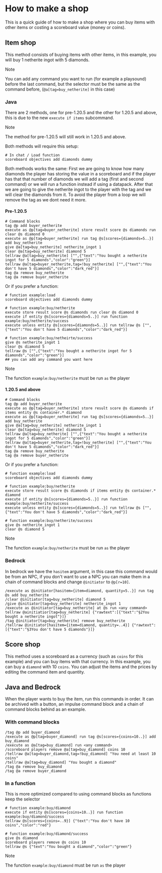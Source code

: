# How to make a shop
This is a quick guide of how to make a shop where you can buy items with other items or costing a scoreboard value (money or coins).

## Item shop
This method consists of buying items with other items, in this example, you will buy 1 netherite ingot with 5 diamonds.

> [!NOTE]
> You can add any command you want to run (for example a playsound) before the last command, but the selector must be the same as the command before, (`@a[tag=buy_netherite]` in this case)

### Java
There are 2 methods, one for pre-1.20.5 and the other for 1.20.5 and above, this is due to the new `execute if items` subcommand.
> [!NOTE]
> The method for pre-1.20.5 will still work in 1.20.5 and above.

Both methods will require this setup:

    # In chat / Load function
    scoreboard objectives add diamonds dummy

Both methods works the same:
First we are going to know how many diamonds the player has storing the value in a scoreboard and if the player has that that number of diamonds we will add a tag (first and second command) or we will run a function instead if using a datapack.
After that we are going to give the netherite ingot to the player with the tag and we will clear the diamonds from it.
To avoid the player from a loop we will remove the tag as we dont need it more.

#### Pre-1.20.5

    # Command blocks
    tag @p add buyer_netherite
    execute as @p[tag=buyer_netherite] store result score @s diamonds run clear @s diamond 0
    execute as @p[tag=buyer_netherite] run tag @s[scores={diamonds=5..}] add buy_netherite
    give @a[tag=buy_netherite] netherite_ingot 1
    clear @a[tag=buy_netherite] diamond 5
    tellraw @a[tag=buy_netherite] ["",{"text":"You bought a netherite ingot for 5 diamonds","color":"green"}]
    tellraw @a[tag=buyer_netherite,tag=!buy_netherite] ["",{"text":"You don't have 5 diamonds","color":"dark_red"}]
    tag @a remove buy_netherite
    tag @a remove buyer_netherite

Or if you prefer a function:

    # function example:load
    scoreboard objectives add diamonds dummy
    
    # function example:buy/netherite
    execute store result score @s diamonds run clear @s diamond 0
    execute if entity @s[scores={diamonds=5..}] run function example:buy/netherite/success
    execute unless entity @s[scores={diamonds=5..}] run tellraw @s ["",{"text":"You don't have 5 diamonds","color":"dark_red"}]

    # function example:buy/netheirte/success
    give @s netherite_ingot 1
    clear @s diamond 5
    tellraw @s ["",{"text":"You bought a netherite ingot for 5 diamonds","color":"green"}]
    ## you can add any command you want here

> [!NOTE]
> The function `example:buy/netherite` must be run `as` the player

#### 1.20.5 and above

    # Command blocks
    tag @p add buyer_netherite
    execute as @p[tag=buyer_netherite] store result score @s diamonds if items entity @s container.* diamond
    execute as @p[tag=buyer_netherite] run tag @s[scores={diamonds=5..}] add buy_netherite
    give @a[tag=buy_netherite] netherite_ingot 1
    clear @a[tag=buy_netherite] diamond 5
    tellraw @a[tag=buy_netherite] ["",{"text":"You bought a netherite ingot for 5 diamonds","color":"green"}]
    tellraw @a[tag=buyer_netherite,tag=!buy_netherite] ["",{"text":"You don't have 5 diamonds","color":"dark_red"}]
    tag @a remove buy_netherite
    tag @a remove buyer_netherite
    
Or if you prefer a function:

    # function example:load
    scoreboard objectives add diamonds dummy
    
    # function example:buy/netherite
    execute store result score @s diamonds if items entity @s container.* diamond
    execute if entity @s[scores={diamonds=5..}] run function example:buy/netherite/success
    execute unless entity @s[scores={diamonds=5..}] run tellraw @s ["",{"text":"You don't have 5 diamonds","color":"dark_red"}]
    
    # function example:buy/netherite/success
    give @s netherite_ingot 1
    clear @s diamond 5

> [!NOTE]
> The function `example:buy/netherite` must be run `as` the player

### Bedrock
In bedrock we have the `hasitem` argument, in this case this command would be from an NPC, if you don't want to use a NPC you can make them in a chain of command blocks and change `@initiator` to `@p[r=10]`.

    /execute as @initiator[hasitem={item=diamond, quantity=5..}] run tag @s add buy_netherite
    /clear @initiator[tag=buy_netherite] diamond 5
    /give @initiator[tag=buy_netherite] netherite_ingot 1
    /execute as @initiator[tag=buy_netherite] at @s run <any command>
    tellraw @ainitiatior[tag=buy_netherite] {"rawtext":[{"text":"§2You bought a netherite ingot"}]}
    /tag @initiator[tag=buy_netherite] remove buy_netherite
    /tellraw @initiator[hasitem={item=diamond, quantity=..4}] {"rawtext":[{"text":"§3You don't have 5 diamonds"}]}

## Score shop
This method uses a scoreboard as a currency (such as `coins` for this example) and you can buy items with that currency. In this example, you can buy a `diamond` with 10 `coins`.
You can adjust the items and the prices by editing the command item and quantity.

## Java and Bedrock
When the player wants to buy the item, run this commands in order. It can be archived with a button, an impulse command block and a chain of command blocks behind as an example.

### With command blocks

    /tag @p add buyer_diamond
    /execute as @p[tag=buyer_diamond] run tag @s[scores={coins=10..}] add buy_diamond
    /execute as @a[tag=buy_diamond] run <any command>
    /scoreboard players remove @a[tag=buy_diamond] coins 10
    /tellraw @a[tag=buyer_diamond,tag=!buy_diamond] "You need at least 10 coins"
    /tellraw @a[tag=buy_diamond] "You bought a diamond"
    /tag @a remove buy_diamond
    /tag @a remove buyer_diamond

### In a function
This is more optimized compared to using command blocks as functions keep the selector

    # function example:buy/diamond
    execute if entity @s[scores={coins=10..}] run function example:buy/diamond/success
    tellraw @s[scores={coins=..9}] {"text":"You don't have 10 coins","color":"red"}

    # function example:buy/diamond/success
    give @s diamond
    scoreboard players remove @s coins 10
    tellraw @s {"text":"You bought a diamond","color":"green"}

> [!NOTE]
> The function `example:buy/diamond` must be run `as` the player
